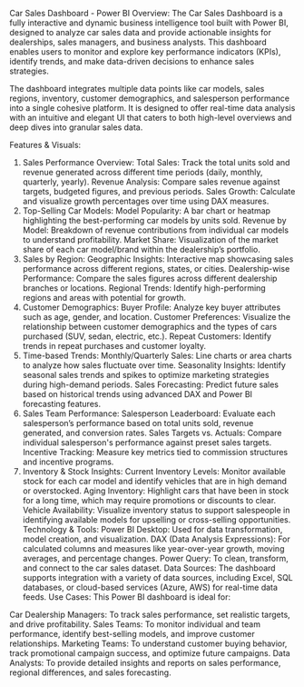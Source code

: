 Car Sales Dashboard - Power BI
Overview:
The Car Sales Dashboard is a fully interactive and dynamic business intelligence tool built with Power BI, designed to analyze car sales data and provide actionable insights for dealerships, sales managers, and business analysts. This dashboard enables users to monitor and explore key performance indicators (KPIs), identify trends, and make data-driven decisions to enhance sales strategies.

The dashboard integrates multiple data points like car models, sales regions, inventory, customer demographics, and salesperson performance into a single cohesive platform. It is designed to offer real-time data analysis with an intuitive and elegant UI that caters to both high-level overviews and deep dives into granular sales data.

Features & Visuals:
1. Sales Performance Overview:
Total Sales: Track the total units sold and revenue generated across different time periods (daily, monthly, quarterly, yearly).
Revenue Analysis: Compare sales revenue against targets, budgeted figures, and previous periods.
Sales Growth: Calculate and visualize growth percentages over time using DAX measures.
2. Top-Selling Car Models:
Model Popularity: A bar chart or heatmap highlighting the best-performing car models by units sold.
Revenue by Model: Breakdown of revenue contributions from individual car models to understand profitability.
Market Share: Visualization of the market share of each car model/brand within the dealership’s portfolio.
3. Sales by Region:
Geographic Insights: Interactive map showcasing sales performance across different regions, states, or cities.
Dealership-wise Performance: Compare the sales figures across different dealership branches or locations.
Regional Trends: Identify high-performing regions and areas with potential for growth.
4. Customer Demographics:
Buyer Profile: Analyze key buyer attributes such as age, gender, and location.
Customer Preferences: Visualize the relationship between customer demographics and the types of cars purchased (SUV, sedan, electric, etc.).
Repeat Customers: Identify trends in repeat purchases and customer loyalty.
5. Time-based Trends:
Monthly/Quarterly Sales: Line charts or area charts to analyze how sales fluctuate over time.
Seasonality Insights: Identify seasonal sales trends and spikes to optimize marketing strategies during high-demand periods.
Sales Forecasting: Predict future sales based on historical trends using advanced DAX and Power BI forecasting features.
6. Sales Team Performance:
Salesperson Leaderboard: Evaluate each salesperson’s performance based on total units sold, revenue generated, and conversion rates.
Sales Targets vs. Actuals: Compare individual salesperson's performance against preset sales targets.
Incentive Tracking: Measure key metrics tied to commission structures and incentive programs.
7. Inventory & Stock Insights:
Current Inventory Levels: Monitor available stock for each car model and identify vehicles that are in high demand or overstocked.
Aging Inventory: Highlight cars that have been in stock for a long time, which may require promotions or discounts to clear.
Vehicle Availability: Visualize inventory status to support salespeople in identifying available models for upselling or cross-selling opportunities.
Technology & Tools:
Power BI Desktop: Used for data transformation, model creation, and visualization.
DAX (Data Analysis Expressions): For calculated columns and measures like year-over-year growth, moving averages, and percentage changes.
Power Query: To clean, transform, and connect to the car sales dataset.
Data Sources: The dashboard supports integration with a variety of data sources, including Excel, SQL databases, or cloud-based services (Azure, AWS) for real-time data feeds.
Use Cases:
This Power BI dashboard is ideal for:

Car Dealership Managers: To track sales performance, set realistic targets, and drive profitability.
Sales Teams: To monitor individual and team performance, identify best-selling models, and improve customer relationships.
Marketing Teams: To understand customer buying behavior, track promotional campaign success, and optimize future campaigns.
Data Analysts: To provide detailed insights and reports on sales performance, regional differences, and sales forecasting.
